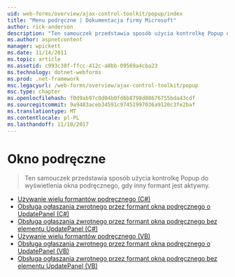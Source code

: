 ```yaml
---
uid: web-forms/overview/ajax-control-toolkit/popup/index
title: "Menu podręczne | Dokumentacja firmy Microsoft"
author: rick-anderson
description: "Ten samouczek przedstawia sposób użycia kontrolkę Popup do wyświetlenia okna podręcznego, gdy inny formant jest aktywny."
ms.author: aspnetcontent
manager: wpickett
ms.date: 11/14/2011
ms.topic: article
ms.assetid: c993c38f-ffcc-412c-a8bb-09569a4cba23
ms.technology: dotnet-webforms
ms.prod: .net-framework
msc.legacyurl: /web-forms/overview/ajax-control-toolkit/popup
msc.type: chapter
ms.openlocfilehash: f0d9ab97c0d04b0fd6b8798d08676755bda43cdf
ms.sourcegitcommit: 9a9483aceb34591c97451997036a9120c3fe2baf
ms.translationtype: MT
ms.contentlocale: pl-PL
ms.lasthandoff: 11/10/2017
---
```

<a name="popup"></a>Okno podręczne
====================
> Ten samouczek przedstawia sposób użycia kontrolkę Popup do wyświetlenia okna podręcznego, gdy inny formant jest aktywny.


- [Używanie wielu formantów podręcznego (C#)](using-multiple-popup-controls-cs.md)
- [Obsługa ogłaszania zwrotnego przez formant okna podręcznego o UpdatePanel (C#)](handling-postbacks-from-a-popup-control-with-an-updatepanel-cs.md)
- [Obsługa ogłaszania zwrotnego przez formant okna podręcznego bez elementu UpdatePanel (C#)](handling-postbacks-from-a-popup-control-without-an-updatepanel-cs.md)
- [Używanie wielu formantów podręcznego (VB)](using-multiple-popup-controls-vb.md)
- [Obsługa ogłaszania zwrotnego przez formant okna podręcznego o UpdatePanel (VB)](handling-postbacks-from-a-popup-control-with-an-updatepanel-vb.md)
- [Obsługa ogłaszania zwrotnego przez formant okna podręcznego bez elementu UpdatePanel (VB)](handling-postbacks-from-a-popup-control-without-an-updatepanel-vb.md)
